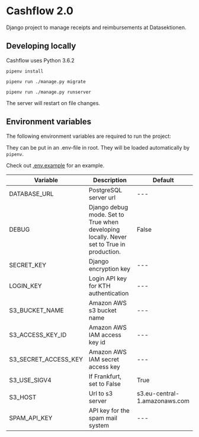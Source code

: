 # Cashflow 2.0

Django project to manage receipts and reimbursements at Datasektionen.

## Developing locally

Cashflow uses Python 3.6.2

`pipenv install`

`pipenv run ./manage.py migrate`

`pipenv run ./manage.py runserver`

The server will restart on file changes.

## Environment variables

The following environment variables are required to run the project:

They can be put in an .env-file in root. They will be loaded automatically by `pipenv`.

Check out [.env.example](.env.example) for an example.

| Variable              | Description                           | Default                       |
|-----------------------|---------------------------------------|-------------------------------|
| DATABASE_URL          | PostgreSQL server url                 | ---                           |
| DEBUG                 | Django debug mode. Set to True when developing locally. Never set to True in production.             | False                         |
| SECRET_KEY            | Django encryption key                 | ---                           |
| LOGIN_KEY             | Login API key for KTH authentication | ---                           |
| S3_BUCKET_NAME        | Amazon AWS s3 bucket name             | ---                           |
| S3_ACCESS_KEY_ID      | Amazon AWS IAM access key id          | ---                           |
| S3_SECRET_ACCESS_KEY  | Amazon AWS IAM secret access key      | ---                           |
| S3_USE_SIGV4          | If Frankfurt, set to False            | True                          |
| S3_HOST               | Url to s3 server                      | s3.eu-central-1.amazonaws.com |
| SPAM_API_KEY          | API key for the spam mail system      | ---                           |
